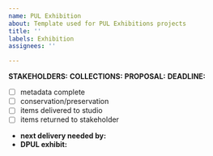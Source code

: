 ```yaml
---
name: PUL Exhibition
about: Template used for PUL Exhibitions projects
title: ''
labels: Exhibition
assignees: ''

---
```


**STAKEHOLDERS:**
**COLLECTIONS:**
**PROPOSAL:**
**DEADLINE:**

- [ ] metadata complete
- [ ] conservation/preservation
- [ ] items delivered to studio
- [ ] items returned to stakeholder
* **next delivery needed by:**
* **DPUL exhibit:**
